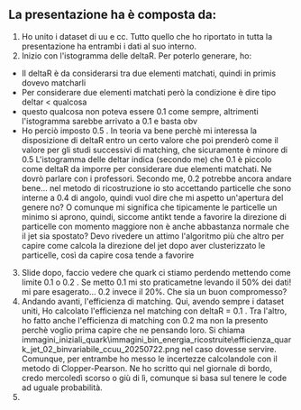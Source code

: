 La presentazione ha è composta da:
---------------------------------------------------------
1) Ho unito i dataset di uu e cc. Tutto quello che ho riportato in tutta la presentazione ha entrambi i dati al suo interno.
2) Inizio con l'istogramma delle deltaR. Per poterlo generare, ho:
  - Il deltaR è da considerarsi tra due elementi matchati, quindi in primis dovevo matcharli
  - Per considerare due elementi matchati però la condizione è dire tipo deltar < qualcosa
  - questo qualcosa non poteva essere 0.1 come sempre, altrimenti l'istogramma sarebbe arrivato a 0.1 e basta obv
  - Ho perciò imposto 0.5 . In teoria va bene perchè mi interessa la disposizione di deltaR entro un certo valore che poi prenderò come il valore per gli studi successivi di matching, che sicuramente è minore di 0.5
    L'istogramma delle deltar indica (secondo me) che 0.1 è piccolo come deltaR da imporre per considerare due elementi matchati.
    Ne dovrò parlare con i professori. Secondo me, 0.2 potrebbe ancora andare bene... nel metodo di ricostruzione io sto accettando particelle che sono interne a 0.4 di angolo, quindi vuol dire che mi aspetto un'apertura del genere no? O comunque mi significa che tipicamente le particelle un minimo si aprono, quindi, siccome antikt tende a favorire la direzione di particelle con momento maggiore non è anche abbastanza normale che il jet sia spostato? Devo rivedere un attimo l'algoritmo più che altro per capire come calcola la direzione del jet dopo aver clusterizzato le particelle, così da capire cosa tende a favorire
3) Slide dopo, faccio vedere che quark ci stiamo perdendo mettendo come limite 0.1 o 0.2 . Se metto 0.1 mi sto praticametne levando il 50% dei dati! mi pare esagerato... 0.2 invece il 20%. Che sia un buon compromesso?
4) Andando avanti, l'efficienza di matching. Qui, avendo sempre i dataset uniti, Ho calcolato l'efficienza nel matching con deltaR = 0.1 . Tra l'altro, ho fatto anche l'efficienza di matching con 0.2 ma non la presento perchè voglio prima capire che ne pensando loro. Si chiama immagini_iniziali_quark\immagini_bin_energia_ricostruite\efficienza_quark_jet_02_binvariabile_ccuu_20250722.png nel caso dovesse servire. Comunque, per entrambe ho messo le incertezze calcolandole con il metodo di Clopper-Pearson. Ne ho scritto qui nel giornale di bordo, credo mercoledì scorso o giù di lì, comunque si basa sul tenere le code ad uguale probabilità.
5)

